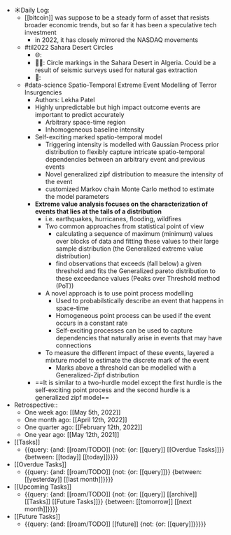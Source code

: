 - ☀️Daily Log:
    - [[bitcoin]] was suppose to be a steady form of asset that resists broader economic trends, but so far it has been a speculative tech investment
        - in 2022, it has closely mirrored the NASDAQ movements
    - #til2022 Sahara Desert Circles
        - 🌐: 
        - 💁‍♂️: Circle markings in the Sahara Desert in Algeria. Could be a result of seismic surveys used for natural gas extraction
        - 🤔:
    - #data-science Spatio-Temporal Extreme Event Modelling of Terror Insurgencies
        - Authors: Lekha Patel
        - Highly unpredictable but high impact outcome events are important to predict accurately
            - Arbitrary space-time region
            - Inhomogeneous baseline intensity
        - Self-exciting marked spatio-temporal model
            - Triggering intensity is modelled with Gaussian Process prior distribution to flexibly capture intricate spatio-temporal dependencies between an arbitrary event and previous events
            - Novel generalized zipf distribution to measure the intensity of the event
            - customized Markov chain Monte Carlo method to estimate the model parameters
        - **Extreme value analysis focuses on the characterization of events that lies at the tails of a distribution**
            - i.e. earthquakes, hurricanes, flooding, wildfires
            - Two common approaches from statistical point of view
                - calculating a sequence of maximum (minimum) values over blocks of data and fitting these values to their large sample distribution (the Generalized extreme value distribution)
                - find observations that exceeds (fall below) a given threshold and fits the Generalized pareto distribution to these exceedance values (Peaks over Threshold method (PoT))
            - A novel approach is to use point process modelling
                - Used to probabilstically describe an event that happens in space-time
                - Homogeneous point process can be used if the event occurs in a constant rate
                - Self-exciting processes can be used to capture dependencies that naturally arise in events that may have connections
            - To measure the different impact of these events, layered a mixture model to estimate the discrete mark of the event
                - Marks above a threshold can be modelled with a Generalized-Zipf distribution
        - ==It is similar to a two-hurdle model except the first hurdle is the self-exciting point process and the second hurdle is a generalized zipf model==
- Retrospective::
    - One week ago: [[May 5th, 2022]]
    - One month ago: [[April 12th, 2022]]
    - One quarter ago: [[February 12th, 2022]]
    - One year ago: [[May 12th, 2021]]
- [[Tasks]]
    - {{query: {and: [[roam/TODO]] {not: {or: [[query]] [[Overdue Tasks]]}} {between: [[today]] [[today]]}}}}
- [[Overdue Tasks]]
    - {{query: {and: [[roam/TODO]] {not: {or: [[query]]}} {between: [[yesterday]] [[last month]]}}}}
- [[Upcoming Tasks]]
    - {{query: {and: [[roam/TODO]] {not: {or: [[query]] [[archive]] [[Tasks]] [[Future Tasks]]}} {between: [[tomorrow]] [[next month]]}}}}
- [[Future Tasks]]
    - {{query: {and: [[roam/TODO]] [[future]] {not: {or: [[query]]}}}}}
